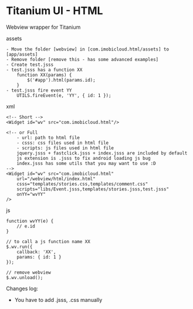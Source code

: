 # Titanium UI - HTML

Webview wrapper for Titanium

assets

	- Move the folder [webview] in [com.imobicloud.html/assets] to [app/assets]
	- Remove folder [remove this - has some advanced examples]
	- Create test.jsss
	- test.jsss has a function XX
		function XX(params) {
			$('#app').html(params.id);
		}
	- test.jsss fire event YY
		UTILS.fireEvent(e, 'YY', { id: 1 });	

xml
	
	<!-- Short -->
	<Widget id="wv" src="com.imobicloud.html"/>
	
	<!-- or Full 
		- url: path to html file
		- csss: css files used in html file
		- scripts: js files used in html file
		jquery.jsss + fastclick.jsss + index.jsss are included by default
		js extension is .jsss to fix android loading js bug
		index.jsss has some utils that you may want to use :D
	-->
	<Widget id="wv" src="com.imobicloud.html" 
		url="/webview/html/index.html"
		csss="templates/stories.css,templates/comment.css"
		scripts="libs/Event.jsss,templates/stories.jsss,test.jsss"
		onYY="wvYY"
	/>
	
js
	
	function wvYY(e) {
		// e.id
	}
		
	// to call a js function name XX
	$.wv.run({
		callback: 'XX',
		params: { id: 1 }
	});
	
	// remove webview
	$.wv.unload();
	
Changes log:
	
- You have to add .jsss, .css manually		